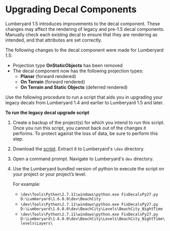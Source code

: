 # Upgrading Decal Components<a name="upgrade-decal-component"></a>

Lumberyard 1\.5 introduces improvements to the decal component\. These changes may affect the rendering of legacy and pre\-1\.5 decal components\. Manually check each existing decal to ensure that they are rendering as intended, and that attributes are set correctly\.

The following changes to the decal component were made for Lumberyard 1\.5:
+ Projection type **OnStaticObjects** has been removed
+ The decal component now has the following projection types:
  + **Planar** \(forward rendered\)
  + **On Terrain** \(forward rendered\)
  + **On Terrain and Static Objects** \(deferred rendered\)

Use the following procedure to run a script that aids you in upgrading your legacy decals from Lumberyard 1\.4 and earlier to Lumberyard 1\.5 and later\.

**To run the legacy decal upgrade script**

1. Create a backup of the project\(s\) for which you intend to run this script\. Once you run this script, you cannot back out of the changes it performs\. To protect against the loss of data, be sure to perform this step\.

1. Download the [script](https://gamedev.amazon.com/forums/storage/attachments/3218-fixdecalspy27v2.zip)\. Extract it to Lumberyard's `\dev` directory\.

1. Open a command prompt\. Navigate to Lumberyard's `dev` directory\.

1. Use the Lumberyard bundled version of python to execute the script on your project or your project’s level\.

   For example:
   + `\dev\Tools\Python\2.7.11\windows\python.exe FixDecalsPy27.py D:\Lumberyard\1.6.0.0\dev\BeachCity`
   + `\dev\Tools\Python\2.7.11\windows\python.exe FixDecalsPy27.py D:\Lumberyard\1.6.0.0\dev\BeachCity\Levels\BeachCity_NightTime`
   + `\dev\Tools\Python\2.7.11\windows\python.exe FixDecalsPy27.py D:\Lumberyard\1.6.0.0\dev\BeachCity\Levels\BeachCity_NightTime\levels\Layers\`